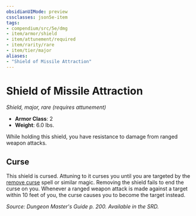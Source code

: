 ```yaml
---
obsidianUIMode: preview
cssclasses: json5e-item
tags:
- compendium/src/5e/dmg
- item/armor/shield
- item/attunement/required
- item/rarity/rare
- item/tier/major
aliases: 
- "Shield of Missile Attraction"
---
```

# Shield of Missile Attraction
*Shield, major, rare (requires attunement)*  

- **Armor Class**: 2
- **Weight**: 6.0 lbs.

While holding this shield, you have resistance to damage from ranged weapon attacks.

## Curse

This shield is cursed. Attuning to it curses you until you are targeted by the [remove curse](/Systems/5e/spells/remove-curse.md) spell or similar magic. Removing the shield fails to end the curse on you. Whenever a ranged weapon attack is made against a target within 10 feet of you, the curse causes you to become the target instead.

*Source: Dungeon Master's Guide p. 200. Available in the SRD.*